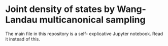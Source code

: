 # Joint density of states by Wang-Landau multicanonical sampling

The main file in this repository is a self- explicative Jupyter notebook. Read it instead of this.

